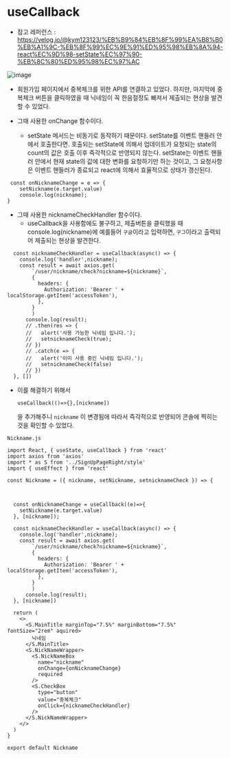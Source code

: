 # useCallback

* 참고 레퍼런스 : https://velog.io/@kym123123/%EB%B9%84%EB%8F%99%EA%B8%B0%EB%A1%9C-%EB%8F%99%EC%9E%91%ED%95%98%EB%8A%94-react%EC%9D%98-setState%EC%97%90-%EB%8C%80%ED%95%98%EC%97%AC

![image](https://user-images.githubusercontent.com/63600953/148636697-534c971e-9101-4dfc-8589-370ed86a1f3c.png)


* 회원가입 페이지에서 중복체크를 위한 API를 연결하고 있었다. 
하지만, 마지막에 중복체크 버튼을 클릭하였을 때 닉네임이 꼭 한음절정도 빠져서 제출되는 현상을 발견할 수 있었다.
 
* 그때 사용한 onChange 함수이다. 
    * setState 메서드는 비동기로 동작하기 때문이다. setState를 이벤트 핸들러 안에서 호출한다면. 호출되는 setState에 의해서 업데이트가 요청되는 state의 count의 값은 호출 이후 즉각적으로 반영되지 않는다. 
      setState는 이벤트 핸들러 안에서 현재 state의 값에 대한 변화를 요청하기만 하는 것이고, 그 요청사항은 이벤트 핸들러가 종료되고 react에 의해서 효율적으로 상태가 갱신된다.
      

```  
 const onNicknameChange = e => { 
    setNickname(e.target.value)
    console.log(nickname); 
}
```

* 그때 사용한 nicknameCheckHandler 함수이다. 
    * useCallback을 사용함에도 불구하고, 제출버튼을 클릭했을 때 console.log(nickname)에 예를들어 `구글`이라고 입력하면, 
    `구그`이라고 출력되어 제출되는 현상을 발견한다. 
```
  const nicknameCheckHandler = useCallback(async() => {
    console.log('handler',nickname); 
    const result = await axios.get(
        `/user/nickname/check?nickname=${nickname}`,
        {
          headers: {
            Authorization: 'Bearer ' + localStorage.getItem('accessToken'),
          },
        }
        )
      console.log(result); 
      // .then(res => { 
      //   alert('사용 가능한 닉네임 입니다.');
      //   setnicknameCheck(true);
      // })
      // .catch(e => { 
      //   alert('이미 사용 중인 닉네임 입니다.');
      //   setnicknameCheck(false)
      // })
  }, [])
```

* 이를 해결하기 위해서 
  ```
  useCallback(()=>{},[nickname])
  ```
  을 추가해주니 `nickname` 이 변경됨에 따라서 즉각적으로 반영되어 콘솔에 찍히는 것을 확인할 수 있었다.



`Nickname.js`
```
import React, { useState, useCallback } from 'react'
import axios from 'axios'
import * as S from '../SignUpPageRight/style'
import { useEffect } from 'react'

const Nickname = ({ nickname, setNickname, setnicknameCheck }) => {


  
  const onNicknameChange = useCallback((e)=>{
    setNickname(e.target.value)
  }, [nickname]);
  
  const nicknameCheckHandler = useCallback(async() => {
    console.log('handler',nickname); 
    const result = await axios.get(
        `/user/nickname/check?nickname=${nickname}`,
        {
          headers: {
            Authorization: 'Bearer ' + localStorage.getItem('accessToken'),
          },
        }
        )
      console.log(result); 
  }, [nickname])

  return (
    <>
      <S.MainTitle marginTop="7.5%" marginBottom="7.5%" fontSize="2rem" aquired>
        닉네임
      </S.MainTitle>
      <S.NickNameWrapper>
        <S.NickNameBox
          name="nickname"
          onChange={onNicknameChange}
          required
        />
        <S.CheckBox
          type="button"
          value="중복체크"
          onClick={nicknameCheckHandler}
        />
      </S.NickNameWrapper>
    </>
  )
}

export default Nickname

```